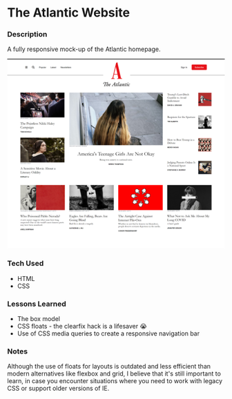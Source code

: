 # The Atlantic Website

### Description
A fully responsive mock-up of the Atlantic homepage.

<img src="atlantic.png">

### Tech Used
- HTML
- CSS

### Lessons Learned
- The box model
- CSS floats - the clearfix hack is a lifesaver 😭
- Use of CSS media queries to create a responsive navigation bar

### Notes
Although the use of floats for layouts is outdated and less efficient than modern alternatives like flexbox and grid, I believe that it's still important to learn, in case you encounter situations where you need to work with legacy CSS or support older versions of IE.